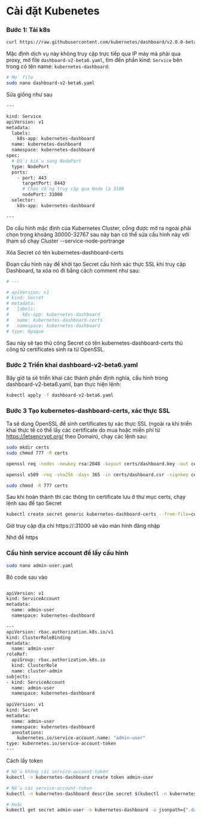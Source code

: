 # Cài đặt Kubenetes

### Bước 1: Tải k8s 

```bash
curl https://raw.githubusercontent.com/kubernetes/dashboard/v2.0.0-beta6/aio/deploy/recommended.yaml > dashboard-v2-beta6.yaml

```
Mặc định dịch vụ này không truy cập trực tiếp qua IP máy mà phải qua proxy, mở file `dashboard-v2-beta6.yaml`, tìm đến phần kind: `Service` bên trong có tên name: `kubernetes-dashboard`:

```bash
# Mở file
sudo nano dashboard-v2-beta6.yaml
```

Sửa giống như sau
```bash
---

kind: Service
apiVersion: v1
metadata:
  labels:
    k8s-app: kubernetes-dashboard
  name: kubernetes-dashboard
  namespace: kubernetes-dashboard
spec:
  # Đổi kiểu sang NodePort
  type: NodePort
  ports:
    - port: 443
      targetPort: 8443
      # Chọn cổng truy cập qua Node là 3100
      nodePort: 31000
  selector:
    k8s-app: kubernetes-dashboard

---
```
Do cấu hình mặc định của Kubernetes Cluster, cổng được mở ra ngoài phải chọn trong khoảng 30000-32767 sau này bạn có thể sửa cấu hình này với tham số chạy Cluster --service-node-portrange

Xóa Secret có tên kubernetes-dashboard-certs

Đoạn cấu hình này để khởi tạo Secret cấu hình xác thực SSL khi truy cập Dashboard, ta xóa nó đi bằng cách comment như sau:

```bash
# ---

# apiVersion: v1
# kind: Secret
# metadata:
#   labels:
#     k8s-app: kubernetes-dashboard
#   name: kubernetes-dashboard-certs
#   namespace: kubernetes-dashboard
# type: Opaque

```
Sau này sẽ tạo thủ công Secret có tên kubernetes-dashboard-certs thủ công từ certificates sinh ra từ OpenSSL.

### Bước 2 Triển khai dashboard-v2-beta6.yaml

Bây giờ ta sẽ triển khai các thành phần định nghĩa, cấu hình trong dashboard-v2-beta6.yaml, bạn thực hiện lệnh:

```bash
kubectl apply -f dashboard-v2-beta6.yaml
```


### Bước 3 Tạo kubernetes-dashboard-certs, xác thực SSL
Ta sẽ dùng OpenSSL để sinh certificates tự xác thực SSL (ngoài ra khi triển khai thực tế có thể lấy các certificate do mua hoặc miễn phí từ https://letsencrypt.org/ theo Domain), chạy các lệnh sau:



```bash
sudo mkdir certs
sudo chmod 777 -R certs

openssl req -nodes -newkey rsa:2048 -keyout certs/dashboard.key -out certs/dashboard.csr -subj "/C=/ST=/L=/O=/OU=/CN=kubernetes-dashboard"

openssl x509 -req -sha256 -days 365 -in certs/dashboard.csr -signkey certs/dashboard.key -out certs/dashboard.crt

sudo chmod -R 777 certs

```
Sau khi hoàn thành thì các thông tin certificate lưu ở thư mục certs, chạy lệnh sau để tạo Secret

``` bash
kubectl create secret generic kubernetes-dashboard-certs --from-file=certs -n kubernetes-dashboard
```
Giờ truy cập địa chỉ https://<External IP>:31000 sẽ vào màn hình đăng nhập

Nhớ để https

### Cấu hình service account để lấy cấu hình

```bash
sudo nano admin-user.yaml

```
Bỏ code sau vào

```bash

apiVersion: v1
kind: ServiceAccount
metadata:
  name: admin-user
  namespace: kubernetes-dashboard

---
apiVersion: rbac.authorization.k8s.io/v1
kind: ClusterRoleBinding
metadata:
  name: admin-user
roleRef:
  apiGroup: rbac.authorization.k8s.io
  kind: ClusterRole
  name: cluster-admin
subjects:
- kind: ServiceAccount
  name: admin-user
  namespace: kubernetes-dashboard
  
apiVersion: v1
kind: Secret
metadata:
  name: admin-user
  namespace: kubernetes-dashboard
  annotations:
    kubernetes.io/service-account.name: "admin-user"   
type: kubernetes.io/service-account-token  
---

```

Cách lấy token

```bash
# Nếu không cài service-account-token
kubectl -n kubernetes-dashboard create token admin-user

# Nếu cài service-account-token
kubectl -n kubernetes-dashboard describe secret $(kubectl -n kubernetes-dashboard get secret | grep admin-user | awk '{print $1}')

# Hoặc
kubectl get secret admin-user -n kubernetes-dashboard -o jsonpath={".data.token"} | base64 -d

```